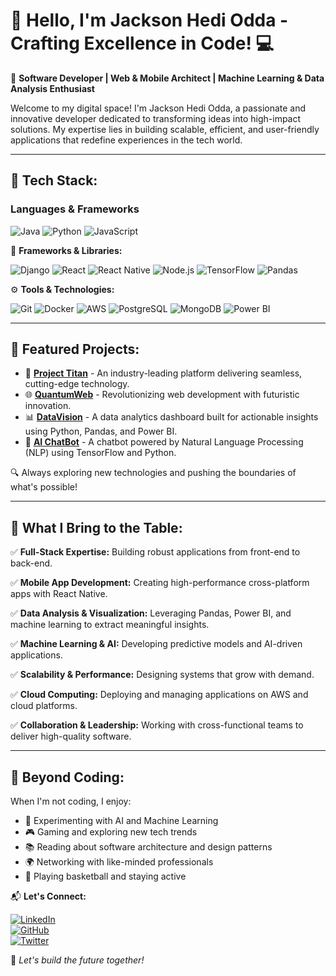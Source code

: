 # 👋 Hello, I'm Jackson Hedi Odda - Crafting Excellence in Code! 💻

🚀 **Software Developer | Web & Mobile Architect | Machine Learning & Data Analysis Enthusiast**

Welcome to my digital space! I'm Jackson Hedi Odda, a passionate and innovative developer dedicated to transforming ideas into high-impact solutions. My expertise lies in building scalable, efficient, and user-friendly applications that redefine experiences in the tech world.

---

## 🚀 Tech Stack:

### **Languages & Frameworks**

![Java](https://img.shields.io/badge/Java-%23ED8B00.svg?style=for-the-badge&logo=java&logoColor=white)
![Python](https://img.shields.io/badge/Python-%233776AB.svg?style=for-the-badge&logo=python&logoColor=white)
![JavaScript](https://img.shields.io/badge/JavaScript-%23F7DF1E.svg?style=for-the-badge&logo=javascript&logoColor=black)

🚀 **Frameworks & Libraries:**

![Django](https://img.shields.io/badge/Django-%23092E20.svg?style=for-the-badge&logo=django&logoColor=white)
![React](https://img.shields.io/badge/React-%2361DAFB.svg?style=for-the-badge&logo=react&logoColor=white)
![React Native](https://img.shields.io/badge/React%20Native-%2361DAFB.svg?style=for-the-badge&logo=react&logoColor=white)
![Node.js](https://img.shields.io/badge/Node.js-%23339933.svg?style=for-the-badge&logo=node.js&logoColor=white)
![TensorFlow](https://img.shields.io/badge/TensorFlow-%23FF6F00.svg?style=for-the-badge&logo=tensorflow&logoColor=white)
![Pandas](https://img.shields.io/badge/Pandas-%23150458.svg?style=for-the-badge&logo=pandas&logoColor=white)

⚙️ **Tools & Technologies:**

![Git](https://img.shields.io/badge/Git-%23F05032.svg?style=for-the-badge&logo=git&logoColor=white)
![Docker](https://img.shields.io/badge/Docker-%230db7ed.svg?style=for-the-badge&logo=docker&logoColor=white)
![AWS](https://img.shields.io/badge/AWS-%23FF9900.svg?style=for-the-badge&logo=amazon-aws&logoColor=white)
![PostgreSQL](https://img.shields.io/badge/PostgreSQL-%23336791.svg?style=for-the-badge&logo=postgresql&logoColor=white)
![MongoDB](https://img.shields.io/badge/MongoDB-%2347A248.svg?style=for-the-badge&logo=mongodb&logoColor=white)
![Power BI](https://img.shields.io/badge/Power%20BI-%23F2C811.svg?style=for-the-badge&logo=power-bi&logoColor=black)

---

## 🚀 Featured Projects:

- 🎯 **[Project Titan](link-to-project-1)** - An industry-leading platform delivering seamless, cutting-edge technology.
- 🌐 **[QuantumWeb](link-to-project-2)** - Revolutionizing web development with futuristic innovation.
- 📊 **[DataVision](link-to-project-3)** - A data analytics dashboard built for actionable insights using Python, Pandas, and Power BI.
- 🤖 **[AI ChatBot](link-to-project-4)** - A chatbot powered by Natural Language Processing (NLP) using TensorFlow and Python.

🔍 Always exploring new technologies and pushing the boundaries of what's possible!

---

## 🎯 What I Bring to the Table:

✅ **Full-Stack Expertise:** Building robust applications from front-end to back-end.

✅ **Mobile App Development:** Creating high-performance cross-platform apps with React Native.

✅ **Data Analysis & Visualization:** Leveraging Pandas, Power BI, and machine learning to extract meaningful insights.

✅ **Machine Learning & AI:** Developing predictive models and AI-driven applications.

✅ **Scalability & Performance:** Designing systems that grow with demand.

✅ **Cloud Computing:** Deploying and managing applications on AWS and cloud platforms.

✅ **Collaboration & Leadership:** Working with cross-functional teams to deliver high-quality software.

---

## 🌌 Beyond Coding:

When I'm not coding, I enjoy:
- 🚀 Experimenting with AI and Machine Learning
- 🎮 Gaming and exploring new tech trends
- 📚 Reading about software architecture and design patterns
- 🌍 Networking with like-minded professionals
- 🏀 Playing basketball and staying active

📬 **Let's Connect:**

[![LinkedIn](https://img.shields.io/badge/LinkedIn-%230077B5.svg?style=for-the-badge&logo=linkedin&logoColor=white)](your-linkedin-link)  
[![GitHub](https://img.shields.io/badge/GitHub-%23121011.svg?style=for-the-badge&logo=github&logoColor=white)](your-github-link)  
[![Twitter](https://img.shields.io/badge/Twitter-%231DA1F2.svg?style=for-the-badge&logo=twitter&logoColor=white)](your-twitter-link)

🚀 *Let's build the future together!*





